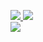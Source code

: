 <p align="left">
<a href="https://github.com/Mirazex">
  <img src="https://github-readme-stats.vercel.app/api?username=Mirazex&show_icons=true&theme=dracula&count_private=true&include_all_commits=true&bg_color=202225&title_color=c66a57&text_color=FFFFFF&icon_color=c66a57&hide_border=true">
</a>
<a href="https://wakatime.com/@mirazex">
  <img src="https://github-readme-stats.vercel.app/api/wakatime?username=mirazex&theme=dracul&bg_color=202225&title_color=c66a57&text_color=FFFFFF&icon_color=c66a57a&hide_border=true">
</a>  
<br>
<a href="https://github.com/Mirazex">
  <img src="https://github-readme-stats.vercel.app/api/top-langs/?username=Drakencord&langs_count=10&theme=dracula&card_width=495&bg_color=202225&title_color=c66a57&text_color=FFFFFF&icon_color=c66a57&hide_border=true">
</a>  
</p>
